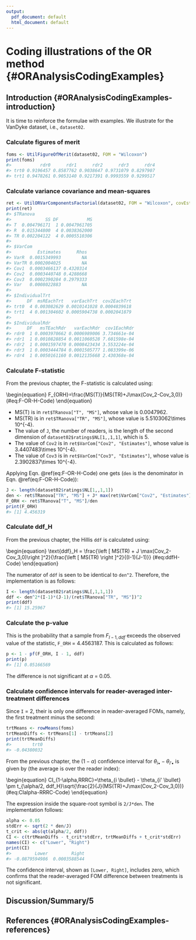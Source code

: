 ```yaml
---
output:
  pdf_document: default
  html_document: default
---
```

# Coding illustrations of the OR method {#ORAnalysisCodingExamples}



## Introduction {#ORAnalysisCodingExamples-introduction}
It is time to reinforce the formulae with examples. We illustrate for the VanDyke dataset, i.e., `dataset02`. 

### Calculate figures of merit

```r
foms <- UtilFigureOfMerit(dataset02, FOM = "Wilcoxon")
print(foms)
#>           rdr0      rdr1      rdr2      rdr3      rdr4
#> trt0 0.9196457 0.8587762 0.9038647 0.9731079 0.8297907
#> trt1 0.9478261 0.9053140 0.9217391 0.9993559 0.9299517
```

### Calculate variance covariance and mean-squares

```r
ret <- UtilORVarComponentsFactorial(dataset02, FOM = "Wilcoxon", covEstMethod = "jackknife")
print(ret)
#> $TRanova
#>             SS DF           MS
#> T  0.004796171  1 0.0047961705
#> R  0.015344800  4 0.0038362000
#> TR 0.002204122  4 0.0005510306
#> 
#> $VarCom
#>          Estimates      Rhos
#> VarR  0.0015349993        NA
#> VarTR 0.0002004025        NA
#> Cov1  0.0003466137 0.4320314
#> Cov2  0.0003440748 0.4288668
#> Cov3  0.0002390284 0.2979333
#> Var   0.0008022883        NA
#> 
#> $IndividualTrt
#>      DF  msREachTrt   varEachTrt  cov2EachTrt
#> trt0  4 0.003082629 0.0010141028 0.0004839618
#> trt1  4 0.001304602 0.0005904738 0.0002041879
#> 
#> $IndividualRdr
#>      DF   msTEachRdr   varEachRdr  cov1EachRdr
#> rdr0  1 0.0003970662 0.0006989006 3.734661e-04
#> rdr1  1 0.0010828854 0.0011060528 7.601598e-04
#> rdr2  1 0.0001597470 0.0008423434 3.553224e-04
#> rdr3  1 0.0003444784 0.0001505777 1.083399e-06
#> rdr4  1 0.0050161160 0.0012135668 2.430368e-04
```

### Calculate F-statistic
From the previous chapter, the F-statistic is calculated using:

\begin{equation}
F_{ORH}=\frac{MS(T)}{MS(TR)+J\max(Cov_2-Cov_3,0)}
(\#eq:F-OR-H-Code)
\end{equation}

* MS(T) is in `ret$TRanova["T", "MS"]`, whose value is 0.0047962. 
* MS(TR) is in `ret$TRanova["TR", "MS"]`, whose value is 5.5103062\times 10^{-4}. 
* The value of `J`, the number of readers, is the length of the second dimension of `dataset02$ratings$NL[1,,1,1]`, which is 5. 
* The value of `Cov2` is in `ret$VarCom["Cov2", "Estimates"]`, whose value is 3.4407483\times 10^{-4}. 
* The value of `Cov3` is in `ret$VarCom["Cov3", "Estimates"]`, whose value is 2.3902837\times 10^{-4}. 

Applying Eqn. \@ref(eq:F-OR-H-Code) one gets (`den` is the denominator in Eqn. \@ref(eq:F-OR-H-Code)):


```r
J <- length(dataset02$ratings$NL[1,,1,1])
den <- ret$TRanova["TR", "MS"] + J* max(ret$VarCom["Cov2", "Estimates"] - ret$VarCom["Cov3", "Estimates"],0)
F_ORH <- ret$TRanova["T", "MS"]/den
print(F_ORH)
#> [1] 4.456319
```

### Calculate ddf_H
From the previous chapter, the Hillis `ddf` is calculated using:

\begin{equation}
\text{ddf}_H = \frac{\left [ MS(TR) + J \max(Cov_2-Cov_3,0)\right ]^2}{\frac{\left [ MS(TR) \right ]^2}{(I-1)(J-1)}}
(\#eq:ddfH-Code)
\end{equation}

The numerator of `ddf` is seen to be identical to `den^2`. Therefore, the implementation is as follows:


```r
I <- length(dataset02$ratings$NL[,1,1,1])
ddf <- den^2*(I-1)*(J-1)/(ret$TRanova["TR", "MS"])^2
print(ddf)
#> [1] 15.25967
```

### Calculate the p-value
This is the probability that a sample from $F_{I-1,ddf}$ exceeds the observed value of the statistic, `F_ORH` =  4.4563187. This is calculated as follows:


```r
p <- 1 - pf(F_ORH, I - 1, ddf)
print(p)
#> [1] 0.05166569
```

The difference is not significant at $\alpha$ = 0.05.

### Calculate confidence intervals for reader-averaged inter-treatment differences
Since `I` = 2, their is only one difference in reader-averaged FOMs, namely, the first treatment minus the second:


```r
trtMeans <- rowMeans(foms)
trtMeanDiffs <- trtMeans[1] - trtMeans[2]
print(trtMeanDiffs)
#>        trt0 
#> -0.04380032
```

From the previous chapter, the $(1-\alpha)$ confidence interval for $\theta_{i \bullet} - \theta_{i' \bullet}$ is given by (the average is over the reader index):

\begin{equation}
CI_{1-\alpha,RRRC}=\theta_{i \bullet} - \theta_{i' \bullet} \pm t_{\alpha/2, ddf_H}\sqrt{\frac{2}{J}(MS(TR)+J\max(Cov_2-Cov_3,0))}
(\#eq:CIalpha-RRRC-Code)
\end{equation}

The expression inside the square-root symbol is `2/J*den`. The implementation follows:


```r
alpha <- 0.05
stdErr <- sqrt(2 * den/J)
t_crit <- abs(qt(alpha/2, ddf))
CI <- c(trtMeanDiffs - t_crit*stdErr, trtMeanDiffs + t_crit*stdErr)
names(CI) <- c("Lower", "Right")
print(CI)
#>         Lower         Right 
#> -0.0879594986  0.0003588544
```

The confidence interval, shown as `[Lower, Right]`, includes zero, which confirms that the reader-averaged FOM difference between treatments is not significant. 

## Discussion/Summary/5


## References {#ORAnalysisCodingExamples-references}

